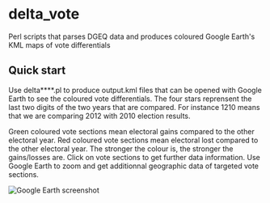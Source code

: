 # delta_vote
Perl scripts that parses DGEQ data and produces coloured Google Earth's KML maps of vote differentials

Quick start
-----------
Use delta****.pl to produce output.kml files that can be opened with Google Earth to see the coloured vote differentials. The four stars reprensent the last two digits of the two years that are compared. For instance 1210 means that we are comparing 2012 with 2010 election results.

Green coloured vote sections mean electoral gains compared to the other electoral year. Red coloured vote sections mean electoral lost compared to the other electoral year. The stronger the colour is, the stronger the gains/losses are. Click on vote sections to get further data information. Use Google Earth to zoom and get additionnal geographic data of targeted vote sections.

![Google Earth screenshot](http://i.imgur.com/YFyzq2X.png)
